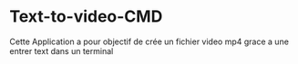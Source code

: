 # Text-to-video-CMD
Cette Application a pour objectif de crée un fichier video mp4 grace a une entrer text dans un terminal 
